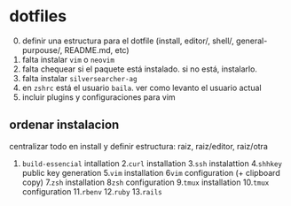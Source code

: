 # dotfiles

0. definir una estructura para el dotfile (install, editor/, shell/, general-purpouse/, README.md, etc)
1. falta instalar `vim` o `neovim`
2. falta chequear si el paquete está instalado. si no está, instalarlo.
3. falta instalar `silversearcher-ag`
4. en `zshrc` está el usuario `baila`. ver como levanto el usuario actual
5. incluir plugins y configuraciones para vim


## ordenar instalacion
centralizar todo en install y definir estructura: raiz, raiz/editor, raiz/otra
1. `build-essencial` intallation
2.`curl` installation
3.`ssh` instalattion
4.`shhkey` public key generation
5.`vim` installation
6`vim` configuration (+ clipboard copy)
7.`zsh` installation
8`zsh` configuration
9.`tmux` installation
10.`tmux` configuration
11.`rbenv`
12.`ruby`
13.`rails`
